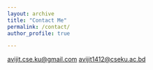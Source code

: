 ```yaml
---
layout: archive
title: "Contact Me"
permalink: /contact/
author_profile: true

---
```


avijit.cse.ku@gmail.com
avijit1412@cseku.ac.bd